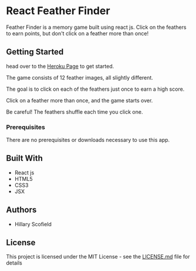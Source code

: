 # React Feather Finder
Feather Finder is a memory game built using react js. 
Click on the feathers to earn points, but don't click on a feather more than once!

## Getting Started

head over to the [Heroku Page](https://enigmatic-retreat-98619.herokuapp.com/) to get started.

The game consists of 12 feather images, all slightly different.

The goal is to click on each of the feathers just once to earn a high score.

Click on a feather more than once, and the game starts over.

Be careful! The feathers shuffle each time you click one.


### Prerequisites

There are no prerequisites or downloads necessary to use this app.

## Built With
* React js
* HTML5
* CSS3
* JSX

## Authors
* Hillary Scofield

## License

This project is licensed under the MIT License - see the [LICENSE.md](LICENSE.md) file for details
